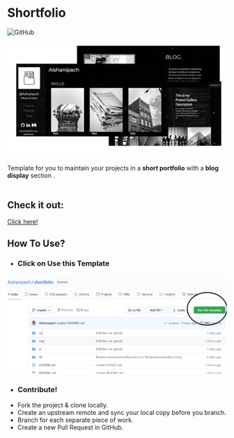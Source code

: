 # Shortfolio
 ![GitHub](https://img.shields.io/github/license/imfunniee/fimbo.svg?style=popout-square) 

![Image of the website](https://github.com/Aishanipach/shortfolio/blob/master/img/readme.jpg)

Template for you to maintain your projects in a <b>short portfolio</b> with a <b>blog display</b> section .<br><br>

## Check it out:
[Click here!](https://aishanipach.github.io/shortfolio/)

## How To Use?

-  ### Click on Use this Template
![Image](https://github.com/Aishanipach/shortfolio/blob/master/Usethis.PNG)
  
  
 -  ### Contribute!
   - Fork the project & clone locally.
   - Create an upstream remote and sync your local copy before you branch.
   - Branch for each separate piece of work.
   - Create a new Pull Request in GitHub.

